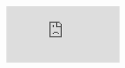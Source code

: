   <iframe src="https://player.vimeo.com/video/192485777?title=0&byline=0&portrait=0" frameborder="0" allow="autoplay; fullscreen" allowfullscreen=""></iframe>
